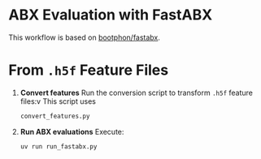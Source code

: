 # ABX Evaluation with FastABX

This workflow is based on [bootphon/fastabx](https://github.com/bootphon/fastabx).

# From `.h5f` Feature Files

1. **Convert features**
   Run the conversion script to transform `.h5f` feature files:v
   This script uses

   ```bash
   convert_features.py
   ```
   
3. **Run ABX evaluations**
   Execute:

   ```bash
   uv run run_fastabx.py
   ```

   



